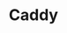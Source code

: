 ---
codehost: https://github.com/https://github.com/mholt/caddy
logohandle: caddyserver
sort: caddyserver
title: Caddy
twitter: https://x.com/caddyserver
website: https://caddyserver.com/
wikipedia: https://en.wikipedia.org/wiki/Caddy_(web_server)
---